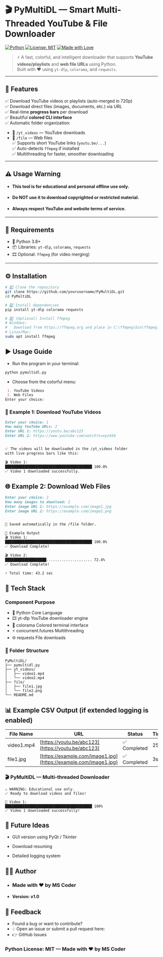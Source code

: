 # 🎬 PyMultiDL — Smart Multi-Threaded YouTube & File Downloader
[![Python](https://img.shields.io/badge/python-3.8%2B-blue.svg)](https://www.python.org/downloads/)
[![License: MIT](https://img.shields.io/badge/License-MIT-yellow.svg)](https://opensource.org/licenses/MIT)
[![Made with Love](https://img.shields.io/badge/made%20with-%E2%9D%A4-red.svg)](https://github.com/mscoder-py/pytray-reminder)

> ⚡ A fast, colorful, and intelligent downloader that supports **YouTube videos/playlists** and **web file URLs** using Python.  
> Built with ❤️ using `yt-dlp`, `colorama`, and `requests`.

---

## 🌟 Features
✅ Download YouTube videos or playlists (auto-merged in 720p)  
✅ Download direct files (images, documents, etc.) via URL  
✅ Real-time **progress bars** per download  
✅ Beautiful **colored CLI interface**  
✅ Automatic folder organization:
   - 📂 `/yt_videos` — YouTube downloads  
   - 📂 `/file` — Web files  
✅ Supports short YouTube links (`youtu.be/...`)  
✅ Auto-detects `ffmpeg` if installed  
✅ Multithreading for faster, smoother downloading  

---

## ⚠️ Usage Warning
- #### This tool is for educational and personal offline use only.
- #### Do NOT use it to download copyrighted or restricted material.
- #### Always respect YouTube and website terms of service.


---

## 🧠 Requirements
- 🐍 Python 3.8+
- 📦 Libraries: `yt-dlp`, `colorama`, `requests`
- 🎞️ Optional: `ffmpeg` (for video merging)

---

## ⚙️ Installation

```bash
# 1️⃣ Clone the repository
git clone https://github.com/yourusername/PyMultiDL.git
cd PyMultiDL

# 2️⃣ Install dependencies
pip install yt-dlp colorama requests

# 3️⃣ (Optional) Install ffmpeg
# Windows:
#   Download from https://ffmpeg.org and place in C:\ffmpeg\bin\ffmpeg.exe
# Linux/Mac:
sudo apt install ffmpeg
```
## ▶️ Usage Guide

- Run the program in your terminal:
```bash
python pymultidl.py
```
- Choose from the colorful menu:
```markdown
 1. YouTube Videos
 2. Web Files
Enter your choice:
```
### 🎥 Example 1: Download YouTube Videos
```markdown
Enter your choice: 1
How many YouTube URLs: 2
Enter URL 1: https://youtu.be/abc123
Enter URL 2: https://www.youtube.com/watch?v=xyz456


✅ The videos will be downloaded in the /yt_videos folder
with live progress bars like this:

🎬 Video 1:
████████████████████████████████████████ 100.0%
✅ Video 1 downloaded successfully.
```
## 🌐 Example 2: Download Web Files
```markdown
Enter your choice: 2
How many images to download: 2
Enter image URL 1: https://example.com/image1.jpg
Enter image URL 2: https://example.com/image2.png


📁 Saved automatically in the /file folder.

🧾 Example Output
🎬 Video 1:
████████████████████████████████████████ 100.0%
✅ Download Complete!

🎬 Video 2:
███████████████████..................... 72.4%
✅ Download Complete!

⚡ Total time: 43.2 sec
```
## 🧩 Tech Stack
### Component	Purpose
- 🐍 Python	Core Language
- 🎞️ yt-dlp	YouTube downloader engine
- 🌈 colorama	Colored terminal interface
- ⚡ concurrent.futures	Multithreading
- 🌐 requests	File downloads
### 📁 Folder Structure
```struture
PyMultiDL/
├── pymultidl.py
├── yt_videos/
│   ├── video1.mp4
│   └── video2.mp4
├── file/
│   ├── file1.jpg
│   └── file2.png
└── README.md
```
## 📊 Example CSV Output (if extended logging is enabled)
| File Name  | URL                                                              | Status      | Time |
| ---------- | ---------------------------------------------------------------- | ----------- | ---- |
| video1.mp4 | [https://youtu.be/abc123](https://youtu.be/abc123)               | ✅ Completed | 25s  |
| file1.jpg  | [https://example.com/image1.jpg](https://example.com/image1.jpg) | ✅ Completed | 3s   |

### 🎬 PyMultiDL — Multi-threaded Downloader
```cli
⚠️ WARNING: Educational use only.
✅ Ready to download videos and files!

🎥 Video 1:
████████████████████████████████████████ 100%
✅ Video 1 downloaded successfully!
```
## 🧩 Future Ideas

 - GUI version using PyQt / Tkinter

 - Download resuming

 - Detailed logging system

 ## 👨‍💻 Author

- ### Made with ❤️ by MS Coder
- #### Version: v1.0
## 💬 Feedback

- Found a bug or want to contribute?
- 💡 Open an issue or submit a pull request here:
- 👉 GitHub Issues

### Python License: MIT — Made with ❤️ by MS Coder


